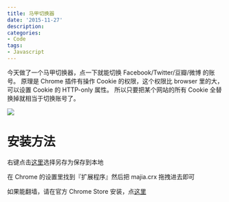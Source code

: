 ```yaml
---
title: 马甲切换器
date: '2015-11-27'
description:
categories:
- Code
tags:
- Javascript
---
```


今天做了一个马甲切换器，点一下就能切换 Facebook/Twitter/豆瓣/微博 的账号。
原理是 Chrome 插件有操作 Cookie 的权限，这个权限比 browser 里的大，可以设置 Cookie 的 HTTP-only 属性。
所以只要把某个网站的所有 Cookie 全替换掉就相当于切换账号了。

![](/img/majia-show.png)

# 安装方法

右键点击[这里](/img/majia.crx)选择另存为保存到本地

在 Chrome 的设置里找到『扩展程序』然后把 majia.crx 拖拽进去即可

如果能翻墙，请在官方 Chrome Store 安装，点[这里](https://chrome.google.com/webstore/detail/%E9%A9%AC%E7%94%B2/mbagihlilbaofbfpmnicoonnebmhohmm)

